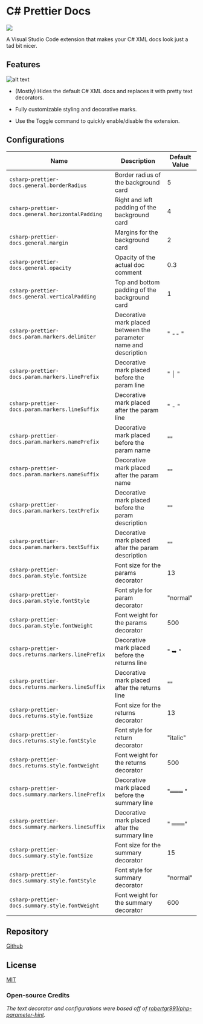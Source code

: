 # C# Prettier Docs

[![](https://vsmarketplacebadge.apphb.com/version/poohcom1.csharp-prettier-docs.svg)](https://marketplace.visualstudio.com/items?itemName=poohcom1.csharp-prettier-docs)

A Visual Studio Code extension that makes your C# XML docs look just a tad bit nicer.

## Features

![alt text](https://raw.githubusercontent.com/poohcom1/csharp-prettier-docs/master/cs-prettier-screenshot.png)

- (Mostly) Hides the default C# XML docs and replaces it with pretty text decorators.

- Fully customizable styling and decorative marks.

- Use the Toggle command to quickly enable/disable the extension.

## Configurations

| Name                                              | Description                                                       | Default Value |
| ------------------------------------------------- | ----------------------------------------------------------------- | ------------- |
| `csharp-prettier-docs.general.borderRadius`       | Border radius of the background card                              | 5             |
| `csharp-prettier-docs.general.horizontalPadding`  | Right and left padding of the background card                     | 4             |
| `csharp-prettier-docs.general.margin`             | Margins for the background card                                    | 2             |
| `csharp-prettier-docs.general.opacity`            | Opacity of the actual doc comment                                 | 0.3           |
| `csharp-prettier-docs.general.verticalPadding`    | Top and bottom padding of the background card                     | 1             |
| `csharp-prettier-docs.param.markers.delimiter`    | Decorative mark placed between the parameter name and description | " -- "        |
| `csharp-prettier-docs.param.markers.linePrefix`   | Decorative mark placed before the param line                      | " │ "         |
| `csharp-prettier-docs.param.markers.lineSuffix`   | Decorative mark placed after the param line                       | " - "         |
| `csharp-prettier-docs.param.markers.namePrefix`   | Decorative mark placed before the param name                      | ""            |
| `csharp-prettier-docs.param.markers.nameSuffix`   | Decorative mark placed after the param name                       | ""            |
| `csharp-prettier-docs.param.markers.textPrefix`   | Decorative mark placed before the param description               | ""            |
| `csharp-prettier-docs.param.markers.textSuffix`   | Decorative mark placed after the param description                | ""            |
| `csharp-prettier-docs.param.style.fontSize`       | Font size for the params decorator                                | 13            |
| `csharp-prettier-docs.param.style.fontStyle`      | Font style for param decorator                                    | "normal"      |
| `csharp-prettier-docs.param.style.fontWeight`     | Font weight for the params decorator                              | 500           |
| `csharp-prettier-docs.returns.markers.linePrefix` | Decorative mark placed before the returns line                    | " ➥ "         |
| `csharp-prettier-docs.returns.markers.lineSuffix` | Decorative mark placed after the returns line                     | ""            |
| `csharp-prettier-docs.returns.style.fontSize`     | Font size for the returns decorator                               | 13            |
| `csharp-prettier-docs.returns.style.fontStyle`    | Font style for return decorator                                   | "italic"      |
| `csharp-prettier-docs.returns.style.fontWeight`   | Font weight for the returns decorator                             | 500           |
| `csharp-prettier-docs.summary.markers.linePrefix` | Decorative mark placed before the summary line                    | "═══ "        |
| `csharp-prettier-docs.summary.markers.lineSuffix` | Decorative mark placed after the summary line                     | " ═══"        |
| `csharp-prettier-docs.summary.style.fontSize`     | Font size for the summary decorator                               | 15            |
| `csharp-prettier-docs.summary.style.fontStyle`    | Font style for summary decorator                                  | "normal"      |
| `csharp-prettier-docs.summary.style.fontWeight`   | Font weight for the summary decorator                             | 600           |


## Repository

[Github](https://github.com/poohcom1/csharp-prettier-docs/)

## License

[MIT](https://github.com/poohcom1/csharp-prettier-docs/blob/master/LICENSE)

### Open-source Credits

_The text decorator and configurations were based off of [robertgr991/php-parameter-hint](https://github.com/robertgr991/php-parameter-hint)._
